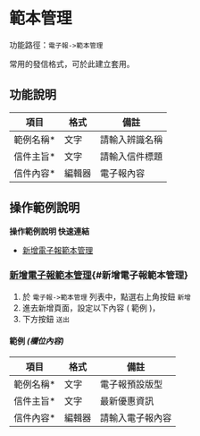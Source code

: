 # 範本管理

功能路徑：`電子報->範本管理`

常用的發信格式，可於此建立套用。


  
##  功能說明

| 項目  | 格式 | 備註 |
|---|---|---|
|範例名稱*|文字|請輸入辨識名稱|
|信件主旨*|文字|請輸入信件標題|
|信件內容*|編輯器|電子報內容|


##  操作範例說明

**操作範例說明 快速連結**

* [新增電子報範本管理](/guide/epaper-template#新增電子報範本管理)

### [新增電子報範本管理](/guide/epaper-template#新增電子報範本管理){#新增電子報範本管理}

1. 於 `電子報->範本管理` 列表中，點選右上角按鈕 `新增` 
2. 進去新增頁面，設定以下內容 ( 範例 )，
3. 下方按鈕 `送出`

#### 範例 _(欄位內容)_


| 項目  | 格式 | 備註 |
|---|---|---|
|範例名稱*|文字|電子報預設版型|
|信件主旨*|文字|最新優惠資訊|
|信件內容*|編輯器|請輸入電子報內容|
